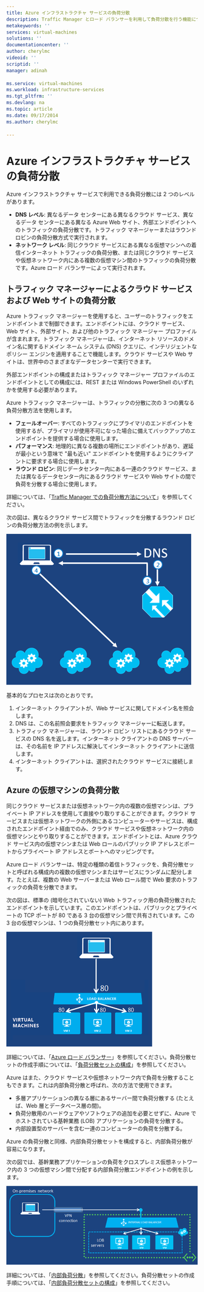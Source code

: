 ```yaml
---
title: Azure インフラストラクチャ サービスの負荷分散
description: Traffic Manager とロード バランサーを利用して負荷分散を行う機能について説明します。
metakeywords: ''
services: virtual-machines
solutions: ''
documentationcenter: ''
author: cherylmc
videoid: ''
scriptid: ''
manager: adinah

ms.service: virtual-machines
ms.workload: infrastructure-services
ms.tgt_pltfrm: ''
ms.devlang: na
ms.topic: article
ms.date: 09/17/2014
ms.author: cherylmc

---
```

# Azure インフラストラクチャ サービスの負荷分散
Azure インフラストラクチャ サービスで利用できる負荷分散には 2 つのレベルがあります。

* **DNS レベル**: 異なるデータ センターにある異なるクラウド サービス、異なるデータ センターにある異なる Azure Web サイト、外部エンドポイントへのトラフィックの負荷分散です。トラフィック マネージャーまたはラウンド ロビンの負荷分散方式で実行されます。
* **ネットワーク レベル**: 同じクラウド サービスにある異なる仮想マシンへの着信インターネット トラフィックの負荷分散、または同じクラウド サービスや仮想ネットワーク内にある複数の仮想マシン間のトラフィックの負荷分散です。Azure ロード バランサーによって実行されます。

## トラフィック マネージャーによるクラウド サービスおよび Web サイトの負荷分散
Azure トラフィック マネージャーを使用すると、ユーザーのトラフィックをエンドポイントまで制御できます。エンドポイントには、クラウド サービス、Web サイト、外部サイト、および他のトラフィック マネージャー プロファイルが含まれます。トラフィック マネージャーは、インターネット リソースのドメイン名に関するドメイン ネーム システム (DNS) クエリに、インテリジェントなポリシー エンジンを適用することで機能します。クラウド サービスや Web サイトは、世界中のさまざまなデータセンターで実行できます。

外部エンドポイントの構成またはトラフィック マネージャー プロファイルのエンドポイントとしての構成には、REST または Windows PowerShell のいずれかを使用する必要があります。

Azure トラフィック マネージャーは、トラフィックの分散に次の 3 つの異なる負荷分散方法を使用します。

* **フェールオーバー**: すべてのトラフィックにプライマリのエンドポイントを使用するが、プライマリが使用不可になった場合に備えてバックアップのエンドポイントを提供する場合に使用します。
* **パフォーマンス**: 地理的に異なる複数の場所にエンドポイントがあり、遅延が最小という意味で "最も近い" エンドポイントを使用するようにクライアントに要求する場合に使用します。
* **ラウンド ロビン**: 同じデータセンター内にある一連のクラウド サービス、または異なるデータセンター内にあるクラウド サービスや Web サイトの間で負荷を分散する場合に使用します。

詳細については、「[Traffic Manager での負荷分散方法について](../traffic-manager/traffic-manager-load-balancing-methods.md)」を参照してください。

次の図は、異なるクラウド サービス間でトラフィックを分散するラウンド ロビンの負荷分散方法の例を示します。

![負荷分散](./media/load-balancing-vms/TMSummary.png)

基本的なプロセスは次のとおりです。

1. インターネット クライアントが、Web サービスに関してドメイン名を照会します。
2. DNS は、この名前照会要求をトラフィック マネージャーに転送します。
3. トラフィック マネージャーは、ラウンド ロビン リストにあるクラウド サービスの DNS 名を返します。インターネット クライアントの DNS サーバーは、その名前を IP アドレスに解決してインターネット クライアントに送信します。
4. インターネット クライアントは、選択されたクラウド サービスに接続します。

## Azure の仮想マシンの負荷分散
同じクラウド サービスまたは仮想ネットワーク内の複数の仮想マシンは、プライベート IP アドレスを使用して直接やり取りすることができます。クラウド サービスまたは仮想ネットワークの外側にあるコンピューターやサービスは、構成されたエンドポイント経由でのみ、クラウド サービスや仮想ネットワーク内の仮想マシンとやり取りすることができます。エンドポイントとは、Azure クラウド サービス内の仮想マシンまたは Web ロールのパブリック IP アドレスとポートからプライベート IP アドレスとポートへのマッピングです。

Azure ロード バランサーは、特定の種類の着信トラフィックを、負荷分散セットと呼ばれる構成内の複数の仮想マシンまたはサービスにランダムに配分します。たとえば、複数の Web サーバーまたは Web ロール間で Web 要求のトラフィックの負荷を分散できます。

次の図は、標準の (暗号化されていない) Web トラフィック用の負荷分散されたエンドポイントを示しています。このエンドポイントは、パブリックとプライベートの TCP ポートが 80 である 3 台の仮想マシン間で共有されています。この 3 台の仮想マシンは、1 つの負荷分散セット内にあります。

![負荷分散](./media/load-balancing-vms/LoadBalancing.png)

詳細については、「[Azure ロード バランサー](../articles/load-balancer/load-balancer-overview.md)」を参照してください。負荷分散セットの作成手順については、「[負荷分散セットの構成](../articles/load-balancer/load-balancer-overview.md)」を参照してください。

Azure はまた、クラウド サービスや仮想ネットワーク内で負荷を分散することもできます。これは内部負荷分散と呼ばれ、次の方法で使用できます。

* 多層アプリケーションの異なる層にあるサーバー間で負荷分散する (たとえば、Web 層とデータベース層の間)。
* 負荷分散用のハードウェアやソフトウェアの追加を必要とせずに、Azure でホストされている基幹業務 (LOB) アプリケーションの負荷を分散する。 
* 内部設置型のサーバーを含む一連のコンピューターの負荷を分散する。

Azure の負荷分散と同様、内部負荷分散セットを構成すると、内部負荷分散が容易になります。

次の図では、基幹業務アプリケーションの負荷をクロスプレミス仮想ネットワーク内の 3 つの仮想マシン間で分配する内部負荷分散エンドポイントの例を示します。

![負荷分散](./media/load-balancing-vms/LOBServers.png)

詳細については、「[内部負荷分散](../articles/load-balancer/load-balancer-internal-overview.md)」を参照してください。負荷分散セットの作成手順については、「[内部負荷分散セットの構成](../load-balancer/load-balancer-internal-getstarted.md)」を参照してください。

<!-- LINKS -->

<!---HONumber=Oct15_HO3-->